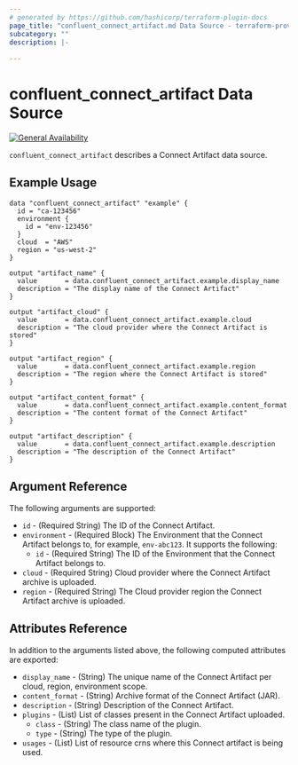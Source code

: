 ```yaml
---
# generated by https://github.com/hashicorp/terraform-plugin-docs
page_title: "confluent_connect_artifact.md Data Source - terraform-provider-confluent"
subcategory: ""
description: |-
  
---
```


# confluent_connect_artifact Data Source

[![General Availability](https://img.shields.io/badge/Lifecycle%20Stage-General%20Availability-%2345c6e8)](https://docs.confluent.io/cloud/current/api.html#section/Versioning/API-Lifecycle-Policy)

`confluent_connect_artifact` describes a Connect Artifact data source.

## Example Usage

```hcl
data "confluent_connect_artifact" "example" {
  id = "ca-123456"
  environment {
    id = "env-123456"
  }
  cloud  = "AWS"
  region = "us-west-2"
}

output "artifact_name" {
  value       = data.confluent_connect_artifact.example.display_name
  description = "The display name of the Connect Artifact"
}

output "artifact_cloud" {
  value       = data.confluent_connect_artifact.example.cloud
  description = "The cloud provider where the Connect Artifact is stored"
}

output "artifact_region" {
  value       = data.confluent_connect_artifact.example.region
  description = "The region where the Connect Artifact is stored"
}

output "artifact_content_format" {
  value       = data.confluent_connect_artifact.example.content_format
  description = "The content format of the Connect Artifact"
}

output "artifact_description" {
  value       = data.confluent_connect_artifact.example.description
  description = "The description of the Connect Artifact"
}
```

## Argument Reference

The following arguments are supported:

* `id` - (Required String) The ID of the Connect Artifact.
* `environment` - (Required Block) The Environment that the Connect Artifact belongs to, for example, `env-abc123`. It supports the following:
  * `id` - (Required String) The ID of the Environment that the Connect Artifact belongs to.
* `cloud` - (Required String) Cloud provider where the Connect Artifact archive is uploaded.
* `region` - (Required String) The Cloud provider region the Connect Artifact archive is uploaded.

## Attributes Reference

In addition to the arguments listed above, the following computed attributes are exported:

* `display_name` - (String) The unique name of the Connect Artifact per cloud, region, environment scope.
* `content_format` - (String) Archive format of the Connect Artifact (JAR).
* `description` - (String) Description of the Connect Artifact.
* `plugins` - (List) List of classes present in the Connect Artifact uploaded.
  * `class` - (String) The class name of the plugin.
  * `type` - (String) The type of the plugin.
* `usages` - (List) List of resource crns where this Connect artifact is being used. 